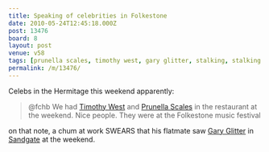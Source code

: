 ```yaml
---
title: Speaking of celebrities in Folkestone
date: 2010-05-24T12:45:18.000Z
post: 13476
board: 8
layout: post
venue: v58
tags: [prunella scales, timothy west, gary glitter, stalking, stalking heads, celebrity, hermitage]
permalink: /m/13476/
---
```

Celebs in the Hermitage this weekend apparently:

<blockquote>@fchb We had <a href="/wiki/timothy+west">Timothy West</a> and <a href="/wiki/prunella+scales">Prunella Scales</a> in the restaurant at the weekend. Nice people. They were at the Folkestone music festival</blockquote>

on that note, a chum at work SWEARS that his flatmate saw <a href="/wiki/gary+glitter">Gary Glitter</a> in <a href="/wiki/sandgate">Sandgate</a> at the weekend.
